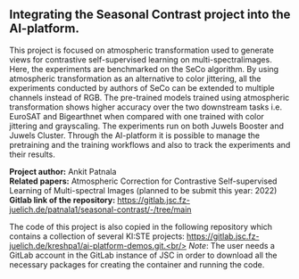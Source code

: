 ## Integrating the Seasonal Contrast project into the AI-platform.

This project is focused on atmospheric transformation used to generate views for contrastive self-supervised learning on multi-spectralimages. Here, the experiments are benchmarked on the SeCo algorithm. By using atmospheric transformation as an alternative to color jittering, all the experiments conducted by authors of SeCo can be extended to multiple channels instead of RGB. The pre-trained models trained using atmospheric transformation shows higher accuracy over the two downstream tasks i.e. EuroSAT and Bigearthnet when compared with one trained with color jittering and grayscaling. The experiments run on both Juwels Booster and Juwels Cluster. Through the AI-platform it is possible to manage the pretraining and the training workflows and also to track the experiments and their results.<br/>

**Project author:** Ankit Patnala<br/>
**Related papers:** Atmospheric Correction for Contrastive Self-supervised Learning of Multi-spectral Images (planned to be submit this year: 2022)<br/>
**Gitlab link of the repository:** https://gitlab.jsc.fz-juelich.de/patnala1/seasonal-contrast/-/tree/main

The code of this project is also copied in the following repository which contains a collection of several KI:STE projects: https://gitlab.jsc.fz-juelich.de/kreshpa1/ai-platform-demos.git.<br/>
_Note_: The user needs a GitLab account in the GitLab instance of JSC in order to download all the necessary packages for creating the container and running the code.
